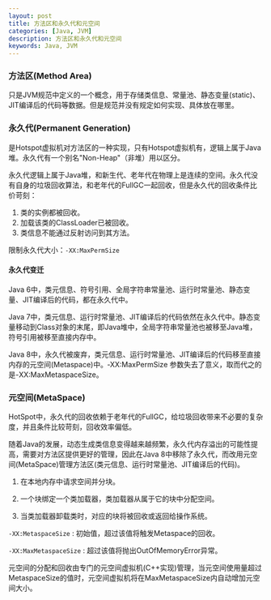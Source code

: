```yaml
---
layout: post
title: 方法区和永久代和元空间
categories: [Java, JVM]
description: 方法区和永久代和元空间
keywords: Java, JVM
---
```



### 方法区(Method Area)

只是JVM规范中定义的一个概念，用于存储类信息、常量池、静态变量(static)、JIT编译后的代码等数据。但是规范并没有规定如何实现、具体放在哪里。

### 永久代(Permanent Generation)

是Hotspot虚拟机对方法区的一种实现，只有Hotspot虚拟机有，逻辑上属于Java堆。永久代有一个别名"Non-Heap"（非堆）用以区分。

永久代逻辑上属于Java堆，和新生代、老年代在物理上是连续的空间。永久代没有自身的垃圾回收算法，和老年代的FullGC一起回收，但是永久代的回收条件比价苛刻：

1. 类的实例都被回收。
2. 加载该类的ClassLoader已被回收。
3. 类信息不能通过反射访问到其方法。

限制永久代大小：`-XX:MaxPermSize`

#### 永久代变迁

Java 6中，类元信息、符号引用、全局字符串常量池、运行时常量池、静态变量、JIT编译后的代码，都在永久代中。

Java 7中，类元信息、运行时常量池、JIT编译后的代码依然在永久代中。静态变量移动到Class对象的末尾，即Java堆中，全局字符串常量池也被移至Java堆，符号引用被移至直接内存中。

Java 8中，永久代被废弃，类元信息、运行时常量池、JIT编译后的代码移至直接内存的元空间(Metaspace)中。‑XX:MaxPermSize 参数失去了意义，取而代之的是-XX:MaxMetaspaceSize。

### 元空间(MetaSpace)

HotSpot中，永久代的回收依赖于老年代的FullGC，给垃圾回收带来不必要的复杂度，并且条件比较苛刻，回收效率偏低。

随着Java的发展，动态生成类信息变得越来越频繁，永久代内存溢出的可能性提高，需要对方法区提供更好的管理，因此在Java 8中移除了永久代，而改用元空间(MetaSpace)管理方法区(类元信息、运行时常量池、JIT编译后的代码)。

1. 在本地内存中请求空间并分块。

2. 一个块绑定一个类加载器，类加载器从属于它的块中分配空间。

3. 当类加载器卸载类时，对应的块将被回收或返回给操作系统。

`-XX:MetaspaceSize` : 初始值，超过该值将触发Metaspace的回收。

`-XX:MaxMetaspaceSize` : 超过该值将抛出OutOfMemoryError异常。

元空间的分配和回收由专门的元空间虚拟机(C++实现)管理，当元空间使用量超过MetaspaceSize的值时，元空间虚拟机将在MaxMetaspaceSize内自动增加元空间大小。